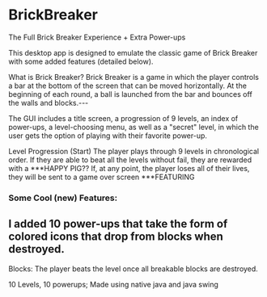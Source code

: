 # BrickBreaker
The Full Brick Breaker Experience + Extra Power-ups

This desktop app is designed to emulate the classic game of Brick Breaker with some added features (detailed below).

What is Brick Breaker?
Brick Breaker is a game in which the player controls a bar at the bottom of the screen that can be moved horizontally. At the beginning of each round, a ball is launched from the bar and bounces off the walls and blocks.---



The GUI includes a title screen, a progression of 9 levels, an index of power-ups, a level-choosing menu, as well as a "secret" level, in which the user gets the option of playing with their favorite power-up.

Level Progression (Start)
The player plays through 9 levels in chronological order. If they are able to beat all the levels without fail, they are rewarded with a ***HAPPY PIG?? If, at any point, the player loses all of their lives, they will be sent to a game over screen ***FEATURING


### Some Cool (new) Features:

I added 10 power-ups that take the form of colored icons that drop from blocks when destroyed. 
- 

Blocks:
The player beats the level once all breakable blocks are destroyed. 

10 Levels, 10 powerups; Made using native java and java swing
